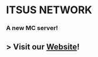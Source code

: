 # **ITSUS NETWORK**
### A new MC server!
## > Visit our [Website](https://itsusmc.github.io/ItsUsNet/)!
